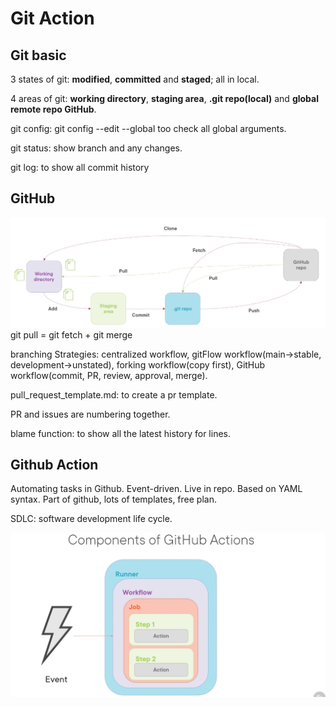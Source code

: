 # Git Action
## Git basic
3 states of git: **modified**, **committed** and **staged**; all in local.

4 areas of git: **working directory**, **staging area**, **.git repo(local)** and **global remote repo GitHub**.

git config: git config --edit --global too check all global arguments.

git status: show branch and any changes.

git log: to show all commit history
## GitHub
![image](gitFlow.png)
git pull = git fetch + git merge

branching Strategies: centralized workflow, gitFlow workflow(main->stable, development->unstated), forking workflow(copy first), GitHub workflow(commit, PR, review, approval, merge).

pull_request_template.md: to create a pr template.

PR and issues are numbering together. 

blame function: to show all the latest history for lines.

## Github Action
Automating tasks in Github. Event-driven. Live in repo. Based on YAML syntax. Part of github, lots of templates, free plan.

SDLC: software development life cycle.

![image](githubActionsComponents.png)